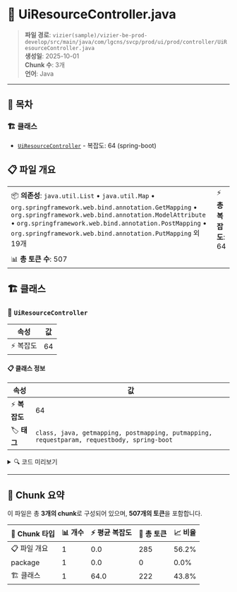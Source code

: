 # 📄 UiResourceController.java

> **파일 경로**: `vizier(sample)/vizier-be-prod-develop/src/main/java/com/lgcns/svcp/prod/ui/prod/controller/UiResourceController.java`  
> **생성일**: 2025-10-01  
> **Chunk 수**: 3개  
> **언어**: Java
---

## 📑 목차

### 🏗️ 클래스
- [`UiResourceController`](#class-uiresourcecontroller) - 복잡도: 64 (spring-boot)

## 📋 파일 개요

| | |
|--|--|
| 📦 **의존성**: `java.util.List` • `java.util.Map` • `org.springframework.web.bind.annotation.GetMapping` • `org.springframework.web.bind.annotation.ModelAttribute` • `org.springframework.web.bind.annotation.PostMapping` • `org.springframework.web.bind.annotation.PutMapping` 외 19개 | ⚡ **총 복잡도**: 64 |
| 📊 **총 토큰 수**: 507 |  |



## 🏗️ 클래스

### <a id="class-uiresourcecontroller"></a>🎯 `UiResourceController`

| 속성 | 값 |
|------|----|
| ⚡ 복잡도 | 64 |



#### 📋 클래스 정보

| 속성 | 값 |
|------|----|
| ⚡ **복잡도** | 64 || 📍 **라인 범위** | 36-36 |
| 🏷️ **태그** | `class, java, getmapping, postmapping, putmapping, requestparam, requestbody, spring-boot` || 🏗️ **프레임워크** | `spring-boot` |

<details>
<summary>🔍 코드 미리보기</summary>

```java
public class UiResourceController {

	private final UiResourceService uiResourceService;

	@GetMapping(value = "/resource/items")
	@Operation()
	public List<Item> getAllItem(@RequestParam(required = false) String mItemCode,
			@RequestParam(required = false) String lItemCode, @RequestParam(required = false) String itemCode) {
		ItemReq req = new ItemReq();
		req.setItemCode(itemCode);
		req.setMItemCode(mItemCode);
		req.setLItemCode(lItemCode);
		return uiResourceService.getAllItem(req);
	}

	@GetMapping(value = "/resource/create-info")
	@Operation
	public ResourceCreateInfoRes getCreateResourceForm(@RequestParam String itemCode) {
		return uiResourceService.getResourceForm(itemCode);
	}

	@PostMapping(value = "/resource")
	@Operation()
	public Map<String, String> createResource(@RequestB...
```

**Chunk 정보**
- 🆔 **ID**: `c1640d54e250`
- 📍 **라인**: 36-36
- 📊 **토큰**: 222
- 🏷️ **태그**: `class, java, getmapping, postmapping, putmapping...`

</details>

---





## 🧩 Chunk 요약

이 파일은 총 **3개의 chunk**로 구성되어 있으며, **507개의 토큰**을 포함합니다.

| 🧩 Chunk 타입 | 📊 개수 | ⚡ 평균 복잡도 | 📝 총 토큰 | 📈 비율 |
|---------------|--------|-------------|----------|--------|
| 📋 파일 개요 | 1 | 0.0 | 285 | 56.2% |
| package | 1 | 0.0 | 0 | 0.0% |
| 🏗️ 클래스 | 1 | 64.0 | 222 | 43.8% |

